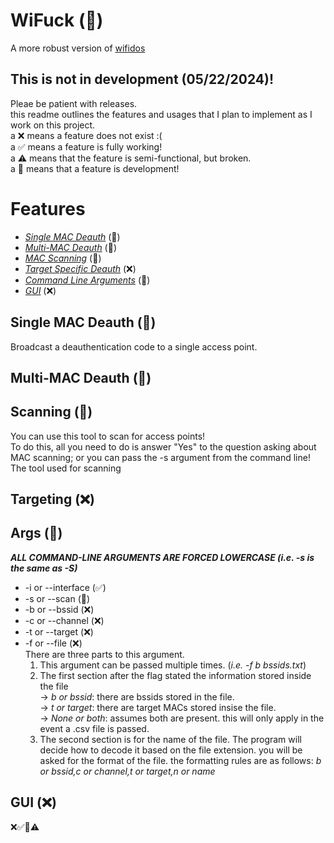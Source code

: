 # WiFuck (🚧)
A more robust version of [wifidos](https://github.com/killgriff22/wifidos)
## This is not in development (05/22/2024)!
Pleae be patient with releases.  
this readme outlines the features and usages that I plan to implement as I work on this project.  
a ❌ means a feature does not exist :(  
a ✅ means a feature is fully working!  
a ⚠️ means that the feature is semi-functional, but broken.  
a 🚧 means that a feature is development!
# Features
* [*Single MAC Deauth*](#single-mac-deauth-) (🚧)  
* [*Multi-MAC Deauth*](#multi-mac-deauth-) (🚧)  
* [*MAC Scanning*](#scanning-) (🚧)  
* [*Target Specific Deauth*](#targeting-) (❌)  
* [*Command Line Arguments*](#args-) (🚧)  
* [*GUI*](#gui-) (❌)  
## Single MAC Deauth (🚧)
Broadcast a deauthentication code to a single access point.  
## Multi-MAC Deauth (🚧)
## Scanning (🚧)
You can use this tool to scan for access points!  
To do this, all you need to do is answer "Yes" to the question asking about MAC scanning; or you can pass the -s argument from the command line!  
The tool used for scanning 
## Targeting (❌)
## Args (🚧)
***ALL COMMAND-LINE ARGUMENTS ARE FORCED LOWERCASE (i.e. -s is the same as -S)***  
* -i or --interface (✅)  
* -s or --scan (🚧)  
* -b or --bssid (❌)  
* -c or --channel (❌)  
* -t or --target (❌)  
* -f or --file (❌)  
There are three parts to this argument.  
  1. This argument can be passed multiple times. (*i.e. -f b bssids.txt*)
  2. The first section after the flag stated the information stored inside the file  
    -> *b or bssid*: there are bssids stored in the file.  
    -> *t or target*: there are target MACs stored insise the file.  
    -> *None or both*: assumes both are present. this will only apply in the event a .csv file is passed.  
  3. The second section is for the name of the file. The program will decide how to decode it based on the file extension. you will be asked for the format of the file. the formatting rules are as follows: *b or bssid,c or channel,t or target,n or name*  
## GUI (❌)
❌✅🚧⚠️
